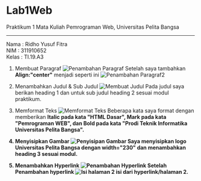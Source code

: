 # Lab1Web
Praktikum 1 Mata Kuliah Pemrograman Web, Universitas Pelita Bangsa<hr>
Nama  : Ridho Yusuf Fitra<br>
NIM   : 311910652<br>
Kelas : TI.19.A3<br>

1. Membuat Paragraf
![Penambahan Paragraf](https://user-images.githubusercontent.com/59679660/112926944-609f8900-913e-11eb-9b22-ad349d7430dc.png)
Setelah saya tambahkan <b>Align:"center"</b> menjadi seperti ini
![Penambahan Paragraf2](https://user-images.githubusercontent.com/59679660/112927279-f1766480-913e-11eb-8fba-58d7374f5336.png)<br>

2. Menambahkan Judul & Sub Judul
![Membuat Judul](https://user-images.githubusercontent.com/59679660/112928074-35b63480-9140-11eb-80cb-449633edff9c.png)
Pada judul saya berikan heading 1 dan untuk sub judul heading 2 sesuai modul praktikum.<br>

3. Memformat Teks
![Memformat Teks](https://user-images.githubusercontent.com/59679660/112928293-8b8adc80-9140-11eb-8264-9745b23aa14c.png)
Beberapa kata saya format dengan memberikan <b>Italic pada kata "HTML Dasar", <b>Mark</b> pada kata "Pemrograman WEB", dan <b>Bold</b> pada kata "Prodi Teknik Informatika Universitas Pelita Bangsa".<br>

4. Menyisipkan Gambar
![Penyisipan Gambar](https://user-images.githubusercontent.com/59679660/112928788-706c9c80-9141-11eb-8d3e-5052611c72d2.png)
Saya menyisipkan logo Universitas Pelita Bangsa dengan width="230" dan menambahkan heading 3 sesuai modul.<br>

5. Menambahkan Hyperlink
![Penambahan Hyperlink](https://user-images.githubusercontent.com/59679660/112929136-0e606700-9142-11eb-83c8-82b61bd0dcc6.png)
Setelah Penambahan hyperlink
![Isi halaman 2](https://user-images.githubusercontent.com/59679660/112929688-1cfb4e00-9143-11eb-9261-f98d6a2eb831.png)
isi dari hyperlink/halaman 2.
